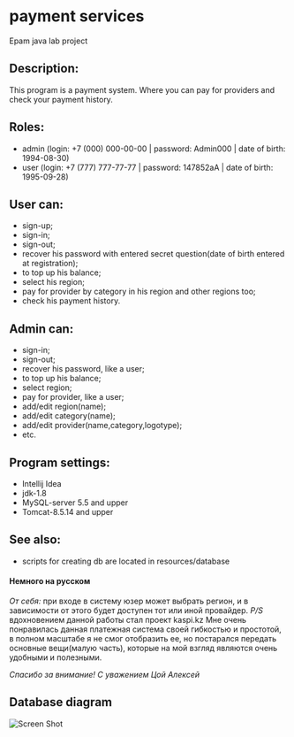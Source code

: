 # payment services
Epam java lab project

## Description:
This program is a payment system. Where you can pay for providers and check your payment history.

## Roles:
* admin (login: +7 (000) 000-00-00 | password: Admin000 | date of birth: 1994-08-30)
* user  (login: +7 (777) 777-77-77 | password: 147852aA | date of birth: 1995-09-28)

## User can:
* sign-up;
* sign-in;
* sign-out;
* recover his password with entered secret question(date of birth entered at registration);
* to top up his balance;
* select his region;
* pay for provider by category in his region and other regions too;
* check his payment history.

## Admin can:
* sign-in;
* sign-out;
* recover his password, like a user;
* to top up his balance;
* select region;
* pay for provider, like a user;
* add/edit region(name);
* add/edit category(name);
* add/edit provider(name,category,logotype);
* etc.

## Program settings:
* Intellij Idea
* jdk-1.8
* MySQL-server 5.5 and upper
* Tomcat-8.5.14 and upper

## See also:
* scripts for creating db are located in resources/database

#### Немного на русском
*От себя:* при входе в систему юзер может выбрать регион, и в зависимости от этого будет доступен тот или иной провайдер.
*P/S* вдохновением данной работы стал проект kaspi.kz
Мне очень понравилась данная платежная система своей гибкостью и простотой, в полном масштабе я не смог отобразить ее, но
постарался передать основные вещи(малую часть), которые на мой взгляд являются очень удобными и полезными.

*Спасибо за внимание! С уважением Цой Алексей* 

## Database diagram

![Screen Shot](http://s019.radikal.ru/i633/1705/d0/a6d211f733c3.png)
